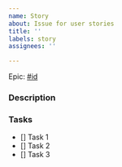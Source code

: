 ```yaml
---
name: Story
about: Issue for user stories
title: ''
labels: story
assignees: ''

---
```


Epic: [#id](url)


### Description


### Tasks

- [] Task 1
- [] Task 2
- [] Task 3
